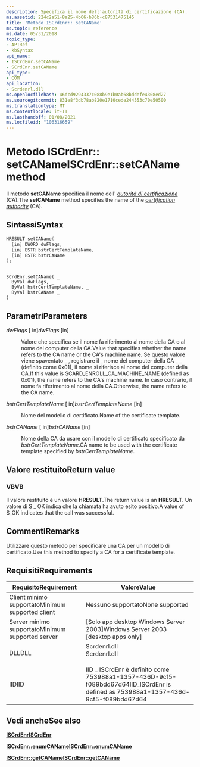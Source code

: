 ```yaml
---
description: Specifica il nome dell'autorità di certificazione (CA).
ms.assetid: 224c2a51-8a25-4b66-b86b-c87531475145
title: 'Metodo ISCrdEnr:: setCAName'
ms.topic: reference
ms.date: 05/31/2018
topic_type:
- APIRef
- kbSyntax
api_name:
- ISCrdEnr.setCAName
- SCrdEnr.setCAName
api_type:
- COM
api_location:
- Scrdenrl.dll
ms.openlocfilehash: 46dcd9294337c088b9e1b0ab68bddefe4308ed27
ms.sourcegitcommit: 831e8f3db78ab820e1710cede244553c70e50500
ms.translationtype: MT
ms.contentlocale: it-IT
ms.lasthandoff: 01/08/2021
ms.locfileid: "106316659"
---
```

# <a name="iscrdenrsetcaname-method"></a><span data-ttu-id="129d5-103">Metodo ISCrdEnr:: setCAName</span><span class="sxs-lookup"><span data-stu-id="129d5-103">ISCrdEnr::setCAName method</span></span>

<span data-ttu-id="129d5-104">Il metodo **setCAName** specifica il nome dell' [*autorità di certificazione*](../secgloss/c-gly.md) (CA).</span><span class="sxs-lookup"><span data-stu-id="129d5-104">The **setCAName** method specifies the name of the [*certification authority*](../secgloss/c-gly.md) (CA).</span></span>

## <a name="syntax"></a><span data-ttu-id="129d5-105">Sintassi</span><span class="sxs-lookup"><span data-stu-id="129d5-105">Syntax</span></span>


```C++
HRESULT setCAName(
  [in] DWORD dwFlags,
  [in] BSTR bstrCertTemplateName,
  [in] BSTR bstrCAName
);
```


```VB

SCrdEnr.setCAName( _
  ByVal dwFlags, _
  ByVal bstrCertTemplateName, _
  ByVal bstrCAName _
)
```





## <a name="parameters"></a><span data-ttu-id="129d5-106">Parametri</span><span class="sxs-lookup"><span data-stu-id="129d5-106">Parameters</span></span>

<dl> <dt>

<span data-ttu-id="129d5-107">*dwFlags* \[ in\]</span><span class="sxs-lookup"><span data-stu-id="129d5-107">*dwFlags* \[in\]</span></span>
</dt> <dd>

<span data-ttu-id="129d5-108">Valore che specifica se il nome fa riferimento al nome della CA o al nome del computer della CA.</span><span class="sxs-lookup"><span data-stu-id="129d5-108">Value that specifies whether the name refers to the CA name or the CA's machine name.</span></span> <span data-ttu-id="129d5-109">Se questo valore viene spaventato \_ , registrare il \_ nome del computer della CA \_ \_ (definito come 0x01), il nome si riferisce al nome del computer della CA.</span><span class="sxs-lookup"><span data-stu-id="129d5-109">If this value is SCARD\_ENROLL\_CA\_MACHINE\_NAME (defined as 0x01), the name refers to the CA's machine name.</span></span> <span data-ttu-id="129d5-110">In caso contrario, il nome fa riferimento al nome della CA.</span><span class="sxs-lookup"><span data-stu-id="129d5-110">Otherwise, the name refers to the CA name.</span></span>

</dd> <dt>

<span data-ttu-id="129d5-111">*bstrCertTemplateName* \[ in\]</span><span class="sxs-lookup"><span data-stu-id="129d5-111">*bstrCertTemplateName* \[in\]</span></span>
</dt> <dd>

<span data-ttu-id="129d5-112">Nome del modello di certificato.</span><span class="sxs-lookup"><span data-stu-id="129d5-112">Name of the certificate template.</span></span>

</dd> <dt>

<span data-ttu-id="129d5-113">*bstrCAName* \[ in\]</span><span class="sxs-lookup"><span data-stu-id="129d5-113">*bstrCAName* \[in\]</span></span>
</dt> <dd>

<span data-ttu-id="129d5-114">Nome della CA da usare con il modello di certificato specificato da *bstrCertTemplateName*.</span><span class="sxs-lookup"><span data-stu-id="129d5-114">CA name to be used with the certificate template specified by *bstrCertTemplateName*.</span></span>

</dd> </dl>

## <a name="return-value"></a><span data-ttu-id="129d5-115">Valore restituito</span><span class="sxs-lookup"><span data-stu-id="129d5-115">Return value</span></span>

### <a name="vb"></a><span data-ttu-id="129d5-116">VB</span><span class="sxs-lookup"><span data-stu-id="129d5-116">VB</span></span>

<span data-ttu-id="129d5-117">Il valore restituito è un valore **HRESULT**.</span><span class="sxs-lookup"><span data-stu-id="129d5-117">The return value is an **HRESULT**.</span></span> <span data-ttu-id="129d5-118">Un valore di S \_ OK indica che la chiamata ha avuto esito positivo.</span><span class="sxs-lookup"><span data-stu-id="129d5-118">A value of S\_OK indicates that the call was successful.</span></span>

## <a name="remarks"></a><span data-ttu-id="129d5-119">Commenti</span><span class="sxs-lookup"><span data-stu-id="129d5-119">Remarks</span></span>

<span data-ttu-id="129d5-120">Utilizzare questo metodo per specificare una CA per un modello di certificato.</span><span class="sxs-lookup"><span data-stu-id="129d5-120">Use this method to specify a CA for a certificate template.</span></span>

## <a name="requirements"></a><span data-ttu-id="129d5-121">Requisiti</span><span class="sxs-lookup"><span data-stu-id="129d5-121">Requirements</span></span>



| <span data-ttu-id="129d5-122">Requisito</span><span class="sxs-lookup"><span data-stu-id="129d5-122">Requirement</span></span> | <span data-ttu-id="129d5-123">Valore</span><span class="sxs-lookup"><span data-stu-id="129d5-123">Value</span></span> |
|-------------------------------------|-----------------------------------------------------------------------------------------|
| <span data-ttu-id="129d5-124">Client minimo supportato</span><span class="sxs-lookup"><span data-stu-id="129d5-124">Minimum supported client</span></span><br/> | <span data-ttu-id="129d5-125">Nessuno supportato</span><span class="sxs-lookup"><span data-stu-id="129d5-125">None supported</span></span><br/>                                                               |
| <span data-ttu-id="129d5-126">Server minimo supportato</span><span class="sxs-lookup"><span data-stu-id="129d5-126">Minimum supported server</span></span><br/> | <span data-ttu-id="129d5-127">\[Solo app desktop Windows Server 2003\]</span><span class="sxs-lookup"><span data-stu-id="129d5-127">Windows Server 2003 \[desktop apps only\]</span></span><br/>                                    |
| <span data-ttu-id="129d5-128">DLL</span><span class="sxs-lookup"><span data-stu-id="129d5-128">DLL</span></span><br/>                      | <dl> <span data-ttu-id="129d5-129"><dt>Scrdenrl.dll</dt></span><span class="sxs-lookup"><span data-stu-id="129d5-129"><dt>Scrdenrl.dll</dt></span></span> </dl> |
| <span data-ttu-id="129d5-130">IID</span><span class="sxs-lookup"><span data-stu-id="129d5-130">IID</span></span><br/>                      | <span data-ttu-id="129d5-131">IID \_ ISCrdEnr è definito come 753988a1-1357-436D-9cf5-f089bdd67d64</span><span class="sxs-lookup"><span data-stu-id="129d5-131">IID\_ISCrdEnr is defined as 753988a1-1357-436d-9cf5-f089bdd67d64</span></span><br/>             |



## <a name="see-also"></a><span data-ttu-id="129d5-132">Vedi anche</span><span class="sxs-lookup"><span data-stu-id="129d5-132">See also</span></span>

<dl> <dt>

[<span data-ttu-id="129d5-133">**ISCrdEnr**</span><span class="sxs-lookup"><span data-stu-id="129d5-133">**ISCrdEnr**</span></span>](iscrdenr.md)
</dt> <dt>

[<span data-ttu-id="129d5-134">**ISCrdEnr::enumCAName**</span><span class="sxs-lookup"><span data-stu-id="129d5-134">**ISCrdEnr::enumCAName**</span></span>](iscrdenr-enumcaname.md)
</dt> <dt>

[<span data-ttu-id="129d5-135">**ISCrdEnr::getCAName**</span><span class="sxs-lookup"><span data-stu-id="129d5-135">**ISCrdEnr::getCAName**</span></span>](iscrdenr-getcaname.md)
</dt> </dl>

 

 
